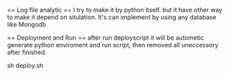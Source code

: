 == Log file analytic ==
I try to make it by python itself. but it have other way to make it depend on situlation.
It's can implement by using any database like Mongodb

== Deployment and Run ==
after run deployscript it will be autometic generate python enviroment and run script, then removed all uneccessory after finished.

sh deploy.sh